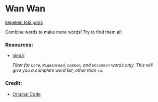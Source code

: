 # Wan Wan

[kepeken toki pona](OLUKINEMI.md)

Combine words to make more words! Try to find them all!

### Resources:
* [nimi.li](https://nimi.li/)

    *Filter for `Core`, `Widespread`, `Common`, and `Uncommon` words only. This will give you a complete word list, other than `su`.*

### Credit:
* [Original Code](https://github.com/vZekii/alchemy)
